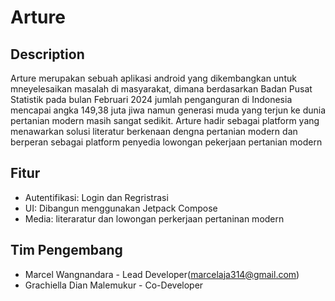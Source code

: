 # Arture

## Description
Arture merupakan sebuah aplikasi android yang dikembangkan untuk mneyelesaikan masalah di masyarakat, 
dimana berdasarkan Badan Pusat Statistik pada bulan Februari 2024 jumlah penganguran di Indonesia 
mencapai angka 149,38 juta jiwa namun generasi muda yang terjun ke dunia pertanian modern masih sangat
sedikit. Arture hadir sebagai platform yang menawarkan solusi literatur berkenaan dengna pertanian
modern dan berperan sebagai platform penyedia lowongan pekerjaan pertanian modern

## Fitur
- Autentifikasi: Login dan Regristrasi
- UI: Dibangun menggunakan Jetpack Compose
- Media: literaratur dan lowongan perkerjaan pertaninan modern

## Tim Pengembang
- Marcel Wangnandara - Lead Developer([marcelaja314@gmail.com](mailto:marcelaja314@gmail.com))
- Grachiella Dian Malemukur - Co-Developer
